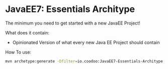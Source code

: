 # JavaEE7: Essentials Architype
The minimum you need to get started with a new JavaEE Project!

What does it contain:
- Opinionated Version of what every new Java EE Project should contain

How To use:
```sh
mvn archetype:generate -Dfilter=io.coodoo:JavaEE7-Essentials-Architype
```
